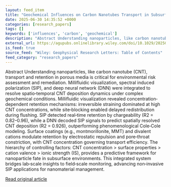 ```yaml
---
layout: feed_item
title: "Geochemical Influences on Carbon Nanotubes Transport in Subsurface Environments: Integrating Millifluidics, Spectral Induced Polarization, and Machine Learning"
date: 2025-06-30 14:35:52 +0000
categories: [research_papers]
tags: []
keywords: ['influences', 'carbon', 'geochemical']
description: "Abstract Understanding nanoparticles, like carbon nanotube (CNT), transport and retention in porous media is critical for environmental risk assessment and r..."
external_url: https://agupubs.onlinelibrary.wiley.com/doi/10.1029/2025GL116768?af=R
is_feed: true
source_feed: "Wiley: Geophysical Research Letters: Table of Contents"
feed_category: "research_papers"
---
```


Abstract Understanding nanoparticles, like carbon nanotube (CNT), transport and retention in porous media is critical for environmental risk assessment and remediation. Millifluidic visualization, spectral induced polarization (SIP), and deep neural network (DNN) were integrated to resolve spatio‐temporal CNT deposition dynamics under complex geochemical conditions. Millifluidic visualization revealed concentration‐dependent retention mechanisms: irreversible straining dominated at high CNT concentrations, while site‐blocking enabled delayed redistribution during flushing. SIP detected real‐time retention by chargeability (R2 = 0.82–0.96), while a DNN decoded SIP signals to predict spatially resolved CNT deposition (R2 = 0.926), outperforming phenomenological Cole‐Cole modeling. Surface coatings (e.g., montmorillonite, MMT) and divalent cations modulate retention by electrostatic repulsion and pore‐throat constriction, with CNT concentration governing transport efficiency. The hierarchy of controlling factors: CNT concentration > surface properties > cation valence > ionic strength (IS), provides a predictive framework for nanoparticle fate in subsurface environments. This integrated system bridges lab‐scale insights to field‐scale monitoring, advancing non‐invasive SIP applications for nanomaterial management.

[Read original article](https://agupubs.onlinelibrary.wiley.com/doi/10.1029/2025GL116768?af=R)
